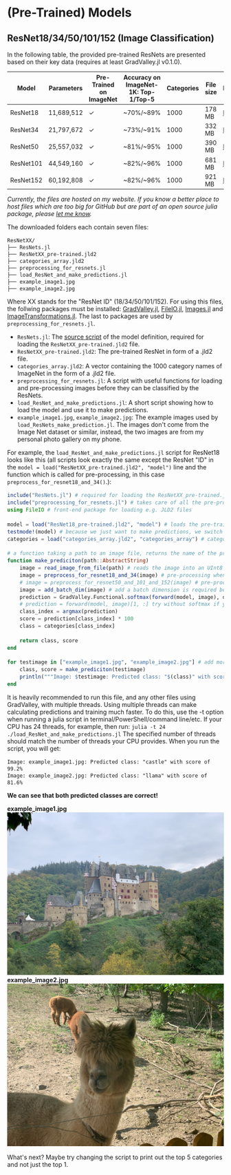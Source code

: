# (Pre-Trained) Models

## ResNet18/34/50/101/152 (Image Classification)

In the following table, the provided pre-trained ResNets are presented based on their key data (requires at least GradValley.jl v0.1.0). 

| Model    | Parameters | Pre-Trained on ImageNet | Accuracy on ImageNet-1K: Top-1/Top-5 | Categories | File size    | Download                                                                  |
|----------|------------|-------------------------|--------------------------------------|-------------|--------------|---------------------------------------------------------------------------|
| ResNet18 | 11,689,512 | ✓                       | ~70%/~89%                            | 1000        | 178 MB        |   [Here](https://www.jst-projekte.de/downloads/resnets/ResNet18.zip)   |
| ResNet34 | 21,797,672 | ✓                       | ~73%/~91%                            | 1000        | 332 MB        |   [Here](https://www.jst-projekte.de/downloads/resnets/ResNet34.zip)   |
| ResNet50 | 25,557,032 | ✓                       | ~81%/~95%                            | 1000        | 390 MB        |   [Here](https://www.jst-projekte.de/downloads/resnets/ResNet50.zip)   |
| ResNet101 | 44,549,160 | ✓                       | ~82%/~96%                            | 1000        | 681 MB        |   [Here](https://www.jst-projekte.de/downloads/resnets/ResNet101.zip)   |
| ResNet152 | 60,192,808 | ✓                       | ~82%/~96%                            | 1000        | 921 MB        |   [Here](https://www.jst-projekte.de/downloads/resnets/ResNet152.zip)   |

*Currently, the files are hosted on my website. If you know a better place to host files which are too big for GitHub but are part of an open source julia package, please [let me know](https://github.com/jonas208/GradValley.jl/discussions/categories/ideas).*

The downloaded folders each contain seven files:
```
ResNetXX/
├── ResNets.jl
├── ResNetXX_pre-trained.jld2
├── categories_array.jld2
├── preprocessing_for_resnets.jl
├── load_ResNet_and_make_predictions.jl
├── example_image1.jpg
├── example_image2.jpg
```
Where XX stands for the "ResNet ID" (18/34/50/101/152). For using this files, the follwing packages must be installed: [GradValley.jl](https://github.com/jonas208/GradValley.jl), [FileIO.jl](https://github.com/JuliaIO/FileIO.jl), [Images.jl](https://github.com/JuliaImages/Images.jl) and [ImageTransformations.jl](https://github.com/JuliaImages/ImageTransformations.jl).
The last to packages are used by `preprocessing_for_resnets.jl`. 

- `ResNets.jl`: The [source script](https://github.com/jonas208/GradValley.jl/blob/main/tutorials/ResNets.jl) of the model definition, required for loading the `ResNetXX_pre-trained.jld2` file.
- `ResNetXX_pre-trained.jld2`: The pre-trained ResNet in form of a .jld2 file.
- `categories_array.jld2`: A vector containing the 1000 category names of ImageNet in the form of a .jld2 file.
- `preprocessing_for_resnets.jl`: A script with useful functions for loading and pre-processing images before they can be classified by the ResNets. 
- `load_ResNet_and_make_predictions.jl`: A short script showing how to load the model and use it to make predictions.
- `example_image1.jpg`, `example_image2.jpg`: The example images used by `load_ResNets_make_prediction.jl`. The images don't come from the Image Net dataset or similar, instead, the two images are from my personal photo gallery on my phone.

For example, the `load_ResNet_and_make_predictions.jl` script for ResNet18 looks like this (all scripts look exactly the same except the ResNet "ID" in the `model = load("ResNetXX_pre-trained.jld2", "model")` line and the function which is called for pre-processing, in this case `preprocess_for_resnet18_and_34()`.): 
```julia
include("ResNets.jl") # required for loading the ResNetXX_pre-trained.jld2 file
include("preprocessing_for_resnets.jl") # takes care of all the pre-processing of the images before they can be fed into the model
using FileIO # front-end package for loading e.g. JLD2 files 

model = load("ResNet18_pre-trained.jld2", "model") # loads the pre-trained ResNet18 into the variable model (model is a SequentialContainer)
testmode!(model) # because we just want to make predictions, we switch the mode to testing/evaluation mode
categories = load("categories_array.jld2", "categories_array") # categories is a vector containing all the 1000 classes of ImageNet

# a function taking a path to an image file, returns the name of the predicted class and the score in percent
function make_prediciton(path::AbstractString)
    image = read_image_from_file(path) # reads the image into an UInt8 3d-array of size (channels, height, width) where channels must be 3
    image = preprocess_for_resnet18_and_34(image) # pre-processing when using ResNet18/34
    # image = preprocess_for_resnet50_and_101_and_152(image) # pre-processing when using ResNet50/101/152
    image = add_batch_dim(image) # add a batch dimension is required before the image can be fed into the model, image is now a Float64 4d-array of size (1, channels, height, width) where channels must be 3
    prediction = GradValley.Functional.softmax(forward(model, image), dim=2)[1, :] # make the prediction (note that the first run can take a while because a lot of code has to get compiled at the first run)
    # prediction = forward(model, image)[1, :] try without softmax if you get NaN values using softmax (if the pictures have been prepared well by the pre-processing, this should not happen)
    class_index = argmax(prediction)
    score = prediction[class_index] * 100
    class = categories[class_index]

    return class, score
end

for testimage in ["example_image1.jpg", "example_image2.jpg"] # add more images here if you want 
    class, score = make_prediciton(testimage)
    println("""Image: $testimage: Predicted class: "$(class)" with score of $(round(score, digits=1))%""")
end
```
It is heavily recommended to run this file, and any other files using GradValley, with multiple threads. Using multiple threads can make calculating predictions and training much faster.
To do this, use the -t option when running a julia script in terminal/PowerShell/command line/etc.
If your CPU has 24 threads, for example, then run:
`julia -t 24 ./load_ResNet_and_make_predictions.jl`
The specified number of threads should match the number of threads your CPU provides. When you run the script, you will get:
```
Image: example_image1.jpg: Predicted class: "castle" with score of 99.2%
Image: example_image2.jpg: Predicted class: "llama" with score of 81.6%
```
**We can see that both predicted classes are correct!**

**example_image1.jpg**
![The first example image used by load_ResNets_make_prediction.jl](./assets/example_image1.jpg)
**example_image2.jpg**
![The second example image used by load_ResNets_make_prediction.jl](./assets/example_image2.jpg)

What's next? Maybe try changing the script to print out the top 5 categories and not just the top 1.